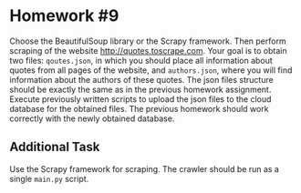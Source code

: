 
# Homework #9

Choose the BeautifulSoup library or the Scrapy framework. Then perform scraping of the website http://quotes.toscrape.com. Your goal is to obtain two files: `qoutes.json`, in which you should place all information about quotes from all pages of the website, and `authors.json`, where you will find information about the authors of these quotes. The json files structure should be exactly the same as in the previous homework assignment. Execute previously written scripts to upload the json files to the cloud database for the obtained files. The previous homework should work correctly with the newly obtained database.

## Additional Task

Use the Scrapy framework for scraping. The crawler should be run as a single `main.py` script.

